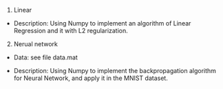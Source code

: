 1. Linear 
- Description: Using Numpy to implement an algorithm of Linear Regression and it with L2 regularization. 


2. Nerual network
- Data: see file data.mat

- Description: Using Numpy to implement the backpropagation algorithm for Neural Network, and apply it in the MNIST dataset.

